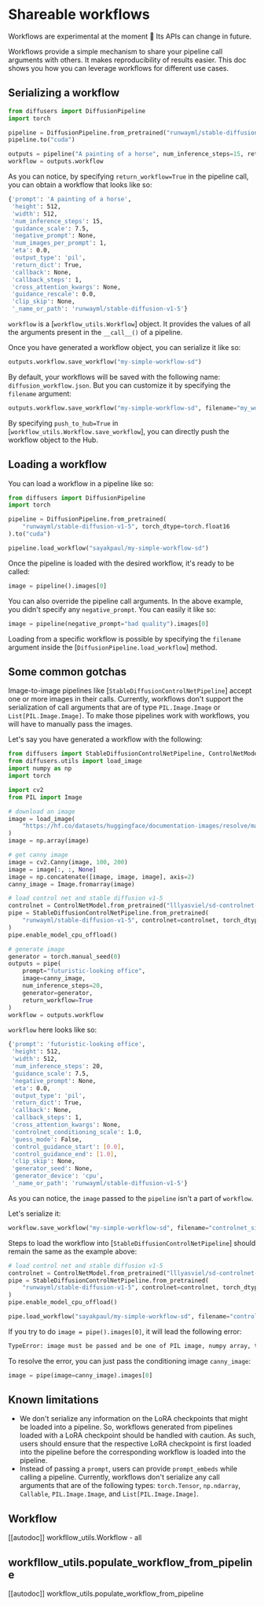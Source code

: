 <!--Copyright 2023 The HuggingFace Team. All rights reserved.

Licensed under the Apache License, Version 2.0 (the "License"); you may not use this file except in compliance with
the License. You may obtain a copy of the License at

http://www.apache.org/licenses/LICENSE-2.0

Unless required by applicable law or agreed to in writing, software distributed under the License is distributed on
an "AS IS" BASIS, WITHOUT WARRANTIES OR CONDITIONS OF ANY KIND, either express or implied. See the License for the
specific language governing permissions and limitations under the License.
-->

# Shareable workflows

<Tip warning={true}>

Workflows are experimental at the moment 🧪 Its APIs can change in future.

</Tip>

Workflows provide a simple mechanism to share your pipeline call arguments with others. It makes reproducibility of results easier. This doc shows you how you can leverage workflows for different use cases. 

## Serializing a workflow

```python
from diffusers import DiffusionPipeline
import torch

pipeline = DiffusionPipeline.from_pretrained("runwayml/stable-diffusion-v1-5", torch_dtype=torch.float16, safety_checker=None)
pipeline.to("cuda")

outputs = pipeline("A painting of a horse", num_inference_steps=15, return_workflow=True)
workflow = outputs.workflow
```

As you can notice, by specifying `return_workflow=True` in the pipeline call, you can obtain a workflow that looks like so:

```bash
{'prompt': 'A painting of a horse',
 'height': 512,
 'width': 512,
 'num_inference_steps': 15,
 'guidance_scale': 7.5,
 'negative_prompt': None,
 'num_images_per_prompt': 1,
 'eta': 0.0,
 'output_type': 'pil',
 'return_dict': True,
 'callback': None,
 'callback_steps': 1,
 'cross_attention_kwargs': None,
 'guidance_rescale': 0.0,
 'clip_skip': None,
 '_name_or_path': 'runwayml/stable-diffusion-v1-5'}
```

`workflow` is a [`workflow_utils.Workflow`] object. It provides the values of all the arguments present in the `__call__()` of a pipeline.

Once you have generated a workflow object, you can serialize it like so:

```python
outputs.workflow.save_workflow("my-simple-workflow-sd")
```

By default, your workflows will be saved with the following name: `diffusion_workflow.json`. But you can customize it by specifying the `filename` argument:

```python
outputs.workflow.save_workflow("my-simple-workflow-sd", filename="my_workflow.json")
```

By specifying `push_to_hub=True` in [`workflow_utils.Workflow.save_workflow`], you can directly push the workflow object to the Hub. 

## Loading a workflow

You can load a workflow in a pipeline like so:

```python
from diffusers import DiffusionPipeline
import torch

pipeline = DiffusionPipeline.from_pretrained(
    "runwayml/stable-diffusion-v1-5", torch_dtype=torch.float16
).to("cuda")

pipeline.load_workflow("sayakpaul/my-simple-workflow-sd")
```

Once the pipeline is loaded with the desired workflow, it's ready to be called:

```python
image = pipeline().images[0]
```

You can also override the pipeline call arguments. In the above example, you didn't specify any `negative_prompt`. You can easily it like so:

```python
image = pipeline(negative_prompt="bad quality").images[0]
```

Loading from a specific workflow is possible by specifying the `filename` argument inside the [`DiffusionPipeline.load_workflow`] method.

## Some common gotchas

Image-to-image pipelines like [`StableDiffusionControlNetPipeline`] accept one or more images in their calls. Currently, workflows don't support the serialization of call arguments that are of type `PIL.Image.Image` or `List[PIL.Image.Image]`. To make those pipelines work with workflows, you will have to manually pass the images. 

Let's say you have generated a workflow with the following:

```python
from diffusers import StableDiffusionControlNetPipeline, ControlNetModel, UniPCMultistepScheduler
from diffusers.utils import load_image
import numpy as np
import torch

import cv2
from PIL import Image

# download an image
image = load_image(
    "https://hf.co/datasets/huggingface/documentation-images/resolve/main/diffusers/input_image_vermeer.png"
)
image = np.array(image)

# get canny image
image = cv2.Canny(image, 100, 200)
image = image[:, :, None]
image = np.concatenate([image, image, image], axis=2)
canny_image = Image.fromarray(image)

# load control net and stable diffusion v1-5
controlnet = ControlNetModel.from_pretrained("lllyasviel/sd-controlnet-canny", torch_dtype=torch.float16)
pipe = StableDiffusionControlNetPipeline.from_pretrained(
    "runwayml/stable-diffusion-v1-5", controlnet=controlnet, torch_dtype=torch.float16
)
pipe.enable_model_cpu_offload()

# generate image
generator = torch.manual_seed(0)
outputs = pipe(
    prompt="futuristic-looking office", 
    image=canny_image,
    num_inference_steps=20, 
    generator=generator, 
    return_workflow=True
)
workflow = outputs.workflow
```

`workflow` here looks like so:

```bash
{'prompt': 'futuristic-looking office',
 'height': 512,
 'width': 512,
 'num_inference_steps': 20,
 'guidance_scale': 7.5,
 'negative_prompt': None,
 'eta': 0.0,
 'output_type': 'pil',
 'return_dict': True,
 'callback': None,
 'callback_steps': 1,
 'cross_attention_kwargs': None,
 'controlnet_conditioning_scale': 1.0,
 'guess_mode': False,
 'control_guidance_start': [0.0],
 'control_guidance_end': [1.0],
 'clip_skip': None,
 'generator_seed': None,
 'generator_device': 'cpu',
 '_name_or_path': 'runwayml/stable-diffusion-v1-5'}
```

As you can notice, the `image` passed to the `pipeline` isn't a part of `workflow`.

Let's serialize it:

```python
workflow.save_workflow("my-simple-workflow-sd", filename="controlnet_simple.json", push_to_hub=True)
```

Steps to load the workflow into [`StableDiffusionControlNetPipeline`] should remain the same as the example above:

```python
# load control net and stable diffusion v1-5
controlnet = ControlNetModel.from_pretrained("lllyasviel/sd-controlnet-canny", torch_dtype=torch.float16)
pipe = StableDiffusionControlNetPipeline.from_pretrained(
    "runwayml/stable-diffusion-v1-5", controlnet=controlnet, torch_dtype=torch.float16
)
pipe.enable_model_cpu_offload()

pipe.load_workflow("sayakpaul/my-simple-workflow-sd", filename="controlnet_simple.json")
```

If you try to do `image = pipe().images[0]`, it will lead the following error:

```bash
TypeError: image must be passed and be one of PIL image, numpy array, torch tensor, list of PIL images, list of numpy arrays or list of torch tensors, but is <class 'NoneType'>
```

To resolve the error, you can just pass the conditioning image `canny_image`:

```python
image = pipe(image=canny_image).images[0]
```

## Known limitations

* We don't serialize any information on the LoRA checkpoints that might be loaded into a pipeline. So, workflows generated from pipelines loaded with a LoRA checkpoint should be handled with caution. As such, users should ensure that the respective LoRA checkpoint is first loaded into the pipeline before the corresponding workflow is loaded into the pipeline.
* Instead of passing a `prompt`, users can provide `prompt_embeds` while calling a pipeline. Currently, workflows don't serialize any call arguments that are of the following types: `torch.Tensor`, `np.ndarray`, `Callable`, `PIL.Image.Image`, and `List[PIL.Image.Image]`. 

## Workflow

[[autodoc]] workfllow_utils.Workflow
    - all

## workfllow_utils.populate_workflow_from_pipeline

[[autodoc]] workflow_utils.populate_workflow_from_pipeline